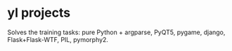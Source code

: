 # yl projects
Solves the training tasks: pure Python + argparse, PyQT5, pygame, django, Flask+Flask-WTF, PIL, pymorphy2.
